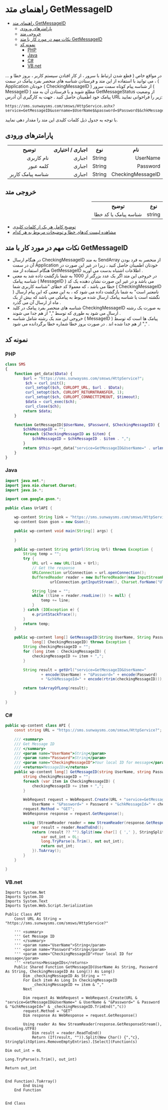 # راهنمای متد GetMessageID
<style>
.markdown-body ul ul, .markdown-body ul ol, .markdown-body ol ol, .markdown-body ol ul {
    direction: rtl;
}
.markdown-body blockquote {
    border-left: 0;
    border-right: 0.25em solid var(--color-border-default);
}
</style>
- [راهنمای متد GetMessageID](#راهنمای-متد-getmessageid)
  - [پارامترهای ورودی](#پارامترهای-ورودی)
  - [خروجی متد](#خروجی-متد)
  - [نکات مهم در مورد کار با متد GetMessageID](#نکات-مهم-در-مورد-کار-با-متد-getmessageid)
  - [نمونه کد](#نمونه-کد)
    - [PHP](#php)
    - [Java](#java)
    - [C#](#c)
    - [VB.net](#vbnet)

در مواقع خاص ( قطع شدن ارتباط با سرور ، از کار افتادن سیستم کاربر ، بروز خطا و ... ) ، می توانید با استفاده از این متد و فرستادن شناسه های منحصر بفرد پیامک در سمت Application خودتان ( CheckingMessageID ) از شناسه پیام کوتاه سمت سرور ( MessageID ) مطلع شوید و با فرستادن آن به متد GetMessageStatus از وضعیت پیامک خود اطمینان حاصل کنید . جهت به کارگیری آن آدرس URL زیر را فراخوانی نمایید:

```
https://sms.sunwaysms.com/smsws/HttpService.ashx?service=GetMessageID&username=$UserName$&password=$Password$&chkMessageId=$CheckingMessageID$
```

با توجه به جدول ذیل کلمات کلیدی این متد را مقدار دهی نمایید.

## پارامترهای ورودی

<table dir="rtl" align="center">
<tr><th>نام</th><th>نوع</th><th>اجباری / اختیاری</th><th>توضیح</th></tr>
<tr><td>UserName</td><td>String</td><td>اجباری</td><td>نام کاربری</td></tr>
<tr><td>Password</td><td>String</td><td>اجباری</td><td>کلمه عبور</td></tr>
<tr><td>CheckingMessageID</td><td>String</td><td>اجباری</td><td>شناسه پیامک کاربر</td></tr>
</table>

## خروجی متد

<table dir="rtl" align="center">
<tr><th>نوع</th><th>توضیح</th></tr>
<tr><td>string</td><td>شناسه پیامک یا کد خطا</td></tr>
</table>

- [ توضیح کامل هر یک از کلمات کلیدی](https://github.com/sunwaysms/url/blob/main/Parameters.md)
- [مشاهده لیست کدهای خطا و توضیحات مربوط به هر کدام](https://github.com/sunwaysms/url/blob/main/Errors.md)

## نکات مهم در مورد کار با متد GetMessageID

- در هنگام ارسال CheckingMessageID به متد SendArray از منحصر به فرد بودن آن در سمت Application خودتان اطمینان حاصل کنید ، زیرا در غیر این صورت در هنگام استفاده از متد GetMessageID اطلاعات اشتباه بدست می آورید .
- در خروجی این متد اگر یک عدد بزرگتر از 1000 به شما بازگشت داده شد به معنی شناسه پیامک ( MessageID ) می باشد و در غیر این صورت نشان دهنده یک کد خطا می باشد ، که معمولا کد خطای "شناسه کاربری شما ( CheckingMessageID ) نامعتبر است" به شما بازگشت داده می شود که ، به این معنی که این پیام ارسال نگشته است یا شناسه پیامک ارسال شده مربوط به پیامکی می باشد که بیش از یک ماه از ارسال آن می گذرد .
- شناسه های منحصر بفرد پیامک در کلید CheckingMessageID به صورت یک رشته ارسال می شود به طوری که توسط "," از هم جدا می شوند .
- خروجی این متد یک رشته شامل شناسه ( MessageID ) پیامک ها است که توسط "," از هم جدا شده اند . در صورت بروز خطا شماره خطا برگردانده می شود .

## نمونه کد

### PHP

```PHP
class SMS
{
    function get_data($Data) {
        $url = "https://sms.sunwaysms.com/smsws/HttpService?";
         $ch = curl_init();
         curl_setopt($ch, CURLOPT_URL, $url . $Data);
         curl_setopt($ch, CURLOPT_RETURNTRANSFER, 1);
         curl_setopt($ch, CURLOPT_CONNECTTIMEOUT, $timeout);
         $data = curl_exec($ch);
         curl_close($ch);
        return $data;
    }

    function GetMessageID($UserName, $Password, $CheckingMessageID) {
        $chkMessageID = "";
        foreach ($CheckingMessageID as $item) {
            $chkMessageID = $chkMessageID . $item . ",";
        }
        return $this->get_data("service=GetMessageID&UserName=" . urlencode($UserName) . "&Password=" . urlencode($Password) . "&chkMessageId=" . urlencode(rtrim($chkMessageID,",")));
    }
}
```

### Java

```Java
import java.net.*;
import java.nio.charset.Charset;
import java.io.*;

import com.google.gson.*;

public class UrlAPI {

    wp-content String link = "https://sms.sunwaysms.com/smsws/HttpService?";
    wp-content Gson gson = new Gson();

    public wp-content void main(String[] args) {
        
    }

    public wp-content String getUrl(String Url) throws Exception {
        String temp = "";
        try {
            URL url = new URL(link + Url);
            // Get the response
            URLConnection urlConnection = url.openConnection();
            BufferedReader reader = new BufferedReader(new InputStreamReader(
                    urlConnection.getInputStream(), Charset.forName("UTF-8")));

            String line = "";
            while ((line = reader.readLine()) != null) {
                temp += line;
            }
        } catch (IOException e) {
            e.printStackTrace();
        }
        return temp;
    }

    public wp-content long[] GetMessageID(String UserName, String Password,
            long[] CheckingMessageID) throws Exception {
        String checkingMessageID = "";
        for (long item : CheckingMessageID) {
            checkingMessageID += item + ",";
        }

        String result = getUrl("service=GetMessageID&UserName="
                + encode(UserName) + "&Password=" + encode(Password)
                + "&chkMessageId=" + encode(rtrim(checkingMessageID)));

        return toArrayOfLong(result);
    }
    
}
```

### C#

```C#
public wp-content class API {
    const string URL = "https://sms.sunwaysms.com/smsws/HttpService?";

    /// <summary>
    /// Get Message ID
    /// </summary>
    /// <param name="UserName">String</param>
    /// <param name="Password">String</param>
    /// <param name="CheckingMessageID">Your local ID for message</param>
    /// <returns>MessageIDs</returns>
    public wp-content long[] GetMessageID(string UserName, string Password, long[] CheckingMessageID) {
        string checkingMessageID = "";
        foreach (var item in CheckingMessageID) {
            checkingMessageID += item + ",";
        }

        WebRequest request = WebRequest.Create(URL + "service=GetMessageID&UserName=" +
            UserName + "&Password=" + Password + "&chkMessageId=" + checkingMessageID.TrimEnd(','));
        request.Method = "GET";
        WebResponse response = request.GetResponse();

        using (StreamReader reader = new StreamReader(response.GetResponseStream(), Encoding.UTF8)) {
            var result = reader.ReadToEnd();
            return (result ?? "").Split(new char[] { ',' }, StringSplitOptions.RemoveEmptyEntries).Select(s => {
                var out_int = 0L;
                long.TryParse(s.Trim(), out out_int);
                return out_int;
            }).ToArray();
        }
    }

}
```

### VB.net

```VB
Imports System.Net
Imports System.IO
Imports System.Text
Imports System.Web.Script.Serialization

Public Class API
    Const URL As String = "https://sms.sunwaysms.com/smsws/HttpService?"

    ''' <summary>
    ''' Get Message ID
    ''' </summary>
    ''' <param name="UserName">String</param>
    ''' <param name="Password">String</param>
    ''' <param name="CheckingMessageID">Your local ID for message</param>
    ''' <returns>MessageIDs</returns>
    Public Shared Function GetMessageID(UserName As String, Password As String, CheckingMessageID As Long()) As Long()
        Dim _checkingMessageID As String = ""
        For Each item As Long In CheckingMessageID
            _checkingMessageID += item & ","
        Next

        Dim request As WebRequest = WebRequest.Create(URL & "service=GetMessageID&UserName=" & UserName & "&Password=" & Password & "&chkMessageId=" & _checkingMessageID.TrimEnd(","c))
        request.Method = "GET"
        Dim response As WebResponse = request.GetResponse()

        Using reader As New StreamReader(response.GetResponseStream(), Encoding.UTF8)
            Dim result = reader.ReadToEnd()
            Return (If(result, "")).Split(New Char() {","c}, StringSplitOptions.RemoveEmptyEntries).[Select](Function(s)
                                                                                                                 Dim out_int = 0L
                                                                                                                 Long.TryParse(s.Trim(), out_int)
                                                                                                                 Return out_int

                                                                                                             End Function).ToArray()
        End Using
    End Function


End Class
```
